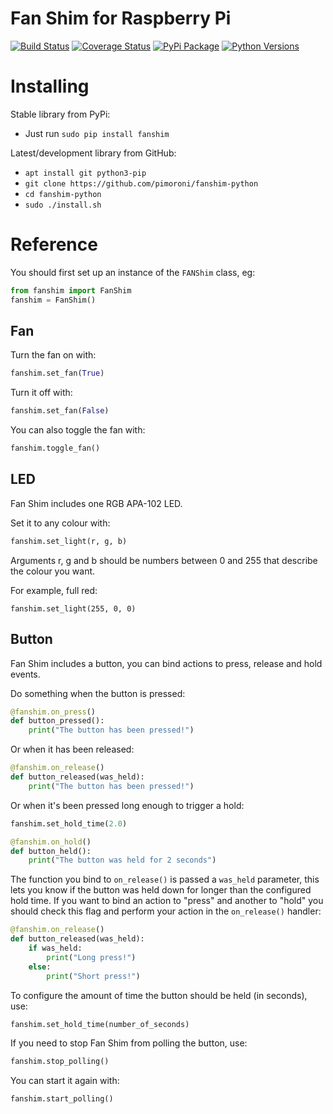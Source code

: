 # Fan Shim for Raspberry Pi

[![Build Status](https://travis-ci.com/pimoroni/fanshim-python.svg?branch=master)](https://travis-ci.com/pimoroni/fanshim-python)
[![Coverage Status](https://coveralls.io/repos/github/pimoroni/fanshim-python/badge.svg?branch=master)](https://coveralls.io/github/pimoroni/fanshim-python?branch=master)
[![PyPi Package](https://img.shields.io/pypi/v/fanshim.svg)](https://pypi.python.org/pypi/fanshim)
[![Python Versions](https://img.shields.io/pypi/pyversions/fanshim.svg)](https://pypi.python.org/pypi/fanshim)

# Installing

Stable library from PyPi:

* Just run `sudo pip install fanshim`

Latest/development library from GitHub:

* `apt install git python3-pip`
* `git clone https://github.com/pimoroni/fanshim-python`
* `cd fanshim-python`
* `sudo ./install.sh`

# Reference

You should first set up an instance of the `FANShim` class, eg:

```python
from fanshim import FanShim
fanshim = FanShim()
```

## Fan

Turn the fan on with:

```python
fanshim.set_fan(True)
```

Turn it off with:

```python
fanshim.set_fan(False)
```

You can also toggle the fan with:

```python
fanshim.toggle_fan()
```

## LED

Fan Shim includes one RGB APA-102 LED.

Set it to any colour with:

```python
fanshim.set_light(r, g, b)
```

Arguments r, g and b should be numbers between 0 and 255 that describe the colour you want.

For example, full red:

```
fanshim.set_light(255, 0, 0)
```

## Button

Fan Shim includes a button, you can bind actions to press, release and hold events.

Do something when the button is pressed:

```python
@fanshim.on_press()
def button_pressed():
    print("The button has been pressed!")
```

Or when it has been released:

```python
@fanshim.on_release()
def button_released(was_held):
    print("The button has been pressed!")
```

Or when it's been pressed long enough to trigger a hold:

```python
fanshim.set_hold_time(2.0)

@fanshim.on_hold()
def button_held():
    print("The button was held for 2 seconds")
```

The function you bind to `on_release()` is passed a `was_held` parameter,
this lets you know if the button was held down for longer than the configured
hold time. If you want to bind an action to "press" and another to "hold" you
should check this flag and perform your action in the `on_release()` handler:

```python
@fanshim.on_release()
def button_released(was_held):
    if was_held:
        print("Long press!")
    else:
        print("Short press!")
```

To configure the amount of time the button should be held (in seconds), use:

```python
fanshim.set_hold_time(number_of_seconds)
```

If you need to stop Fan Shim from polling the button, use:

```python
fanshim.stop_polling()
```

You can start it again with:

```python
fanshim.start_polling()
```

